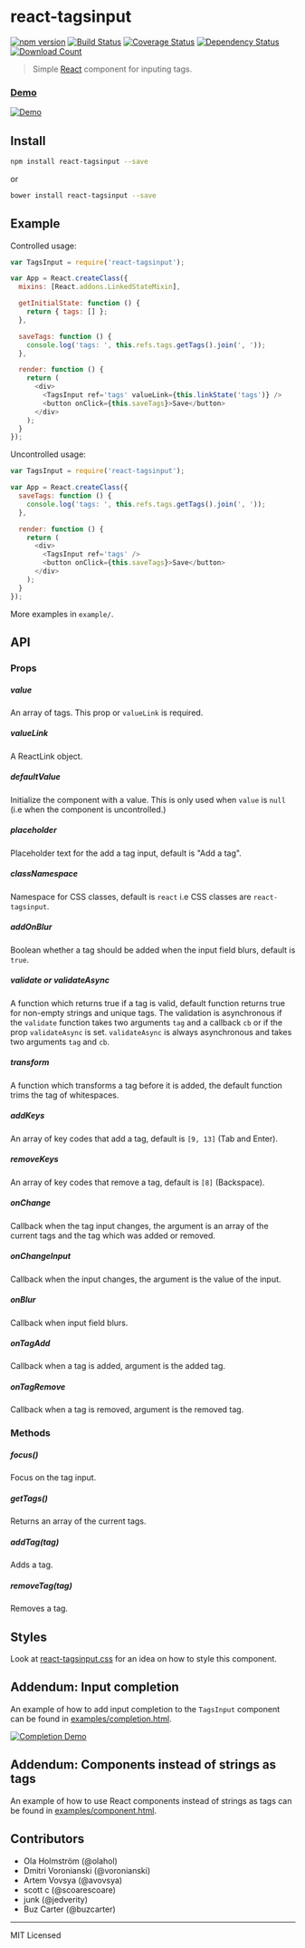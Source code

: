 # react-tagsinput

[![npm version](https://badge.fury.io/js/react-tagsinput.svg)](http://badge.fury.io/js/react-tagsinput)
[![Build Status](https://travis-ci.org/olahol/react-tagsinput.svg)](https://travis-ci.org/olahol/react-tagsinput)
[![Coverage Status](https://img.shields.io/coveralls/olahol/react-tagsinput.svg?style=flat)](https://coveralls.io/r/olahol/react-tagsinput)
[![Dependency Status](https://david-dm.org/olahol/react-tagsinput.svg)](https://david-dm.org/olahol/react-tagsinput)
[![Download Count](https://img.shields.io/npm/dm/react-tagsinput.svg?style=flat)](https://www.npmjs.com/package/react-tagsinput)

> Simple [React](http://facebook.github.io/react/index.html) component for inputing tags.

### [Demo](https://olahol.github.io/react-tagsinput)

[![Demo](https://cdn.rawgit.com/olahol/react-tagsinput/master/example/demo.gif "Demo")](https://github.com/olahol/react-tagsinput/blob/master/example/index.html)

## Install

```bash
npm install react-tagsinput --save
```

or

```bash
bower install react-tagsinput --save
```

## Example

Controlled usage:

```javascript
var TagsInput = require('react-tagsinput');

var App = React.createClass({
  mixins: [React.addons.LinkedStateMixin],

  getInitialState: function () {
    return { tags: [] };
  },

  saveTags: function () {
    console.log('tags: ', this.refs.tags.getTags().join(', '));
  },

  render: function () {
    return (
      <div>
        <TagsInput ref='tags' valueLink={this.linkState('tags')} />
        <button onClick={this.saveTags}>Save</button>
      </div>
    );
  }
});
```

Uncontrolled usage:

```javascript
var TagsInput = require('react-tagsinput');

var App = React.createClass({
  saveTags: function () {
    console.log('tags: ', this.refs.tags.getTags().join(', '));
  },

  render: function () {
    return (
      <div>
        <TagsInput ref='tags' />
        <button onClick={this.saveTags}>Save</button>
      </div>
    );
  }
});
```

More examples in `example/`.

## API

### Props

##### value

An array of tags. This prop or `valueLink` is required.

##### valueLink

A ReactLink object.

##### defaultValue

Initialize the component with a value. This is only used when `value` is `null`
(i.e when the component is uncontrolled.)

##### placeholder

Placeholder text for the add a tag input, default is "Add a tag".

##### classNamespace

Namespace for CSS classes, default is `react` i.e CSS classes are `react-tagsinput`.

##### addOnBlur

Boolean whether a tag should be added when the input field blurs, default
is `true`.

##### validate or validateAsync

A function which returns true if a tag is valid, default function returns
true for non-empty strings and unique tags. The validation is asynchronous
if the `validate` function takes two arguments `tag` and a callback `cb` or if
the prop `validateAsync` is set. `validateAsync` is always asynchronous and
takes two arguments `tag` and `cb`.

##### transform

A function which transforms a tag before it is added, the default
function trims the tag of whitespaces.

##### addKeys

An array of key codes that add a tag, default is `[9, 13]` (Tab and Enter).

##### removeKeys

An array of key codes that remove a tag, default is `[8]` (Backspace).

##### onChange

Callback when the tag input changes, the argument is an array of the
current tags and the tag which was added or removed.

##### onChangeInput

Callback when the input changes, the argument is the value of the input.

##### onBlur

Callback when input field blurs.

##### onTagAdd

Callback when a tag is added, argument is the added tag.

##### onTagRemove

Callback when a tag is removed, argument is the removed tag.

### Methods

##### focus()

Focus on the tag input.

##### getTags()

Returns an array of the current tags.

##### addTag(tag)

Adds a tag.

##### removeTag(tag)

Removes a tag.

## Styles

Look at [react-tagsinput.css](https://github.com/olahol/react-tagsinput/blob/master/react-tagsinput.css) for an idea on how to style this component.

## Addendum: Input completion

An example of how to add input completion to the `TagsInput` component can be found in [examples/completion.html](https://github.com/olahol/react-tagsinput/blob/master/example/completion.html).

[![Completion Demo](https://cdn.rawgit.com/olahol/react-tagsinput/master/example/demo_completion.gif "Completion Demo")](https://github.com/olahol/react-tagsinput/blob/master/example/completion.html)

## Addendum: Components instead of strings as tags

An example of how to use React components instead of strings as tags can be found in [examples/component.html](https://github.com/olahol/react-tagsinput/blob/master/example/component.html).

## Contributors

* Ola Holmström (@olahol)
* Dmitri Voronianski (@voronianski)
* Artem Vovsya (@avovsya)
* scott c (@scoarescoare)
* junk (@jedverity)
* Buz Carter (@buzcarter)

---

MIT Licensed


